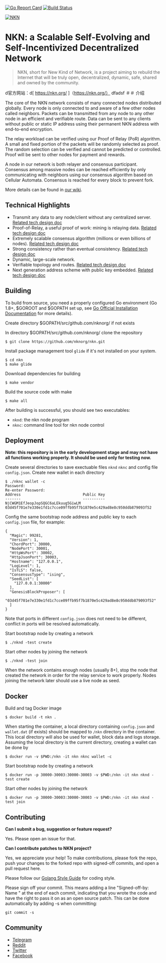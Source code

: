 [![Go Report Card](https://nkn.org/badge/nkn.svg)](https://goreportcard.com/report/github.com/nknorg/nkn)
[![Build Status](https://travis-ci.org/nknorg/nkn.svg?branch=master)](https://travis-ci.org/nknorg/nkn)

[![NKN](https://github.com/nknorg/nkn/wiki/img/nkn_logo.png)](https://nkn.org)

# NKN: a Scalable Self-Evolving and Self-Incentivized Decentralized Network

> NKN, short for New Kind of Network, is a project aiming to rebuild the
> Internet that will be truly open, decentralized, dynamic, safe, shared and
> owned by the community.

d官方网站：d[ 
https://nkn.org/ ]（https://nkn.org/） 
dfadsf
＃＃ 介绍

The core of the NKN network consists of many connected nodes distributed
globally. Every node is only connected to and aware of a few other nodes called
neighbors. Packets can be transmitted from any node to any other node in an
efficient and verifiable route. Data can be sent to any clients without public
or static IP address using their permanent NKN address with end-to-end
encryption.

The relay workload can be verified using our Proof of Relay (PoR) algorithm. A
small and fixed portion of the packets will be randomly selected as proof. The
random selection can be verified and cannot be predicted or controlled. Proof
will be sent to other nodes for payment and rewards.

A node in our network is both relayer and consensus participant. Consensus among
massive nodes can be reached efficiently by only communicating with neighbors
using our consensus algorithm based on Cellular Automata. Consensus is reached
for every block to prevent fork.

More details can be found in [our wiki](https://github.com/nknorg/nkn/wiki).

## Technical Highlights

* Transmit any data to any node/client without any centralized server. [Related tech design doc](https://github.com/nknorg/nkn/wiki/Tech-Design-Doc%3A-Distributed-Data-Transmission-Network-%28DDTN%29)
* Proof-of-Relay, a useful proof of work: mining is relaying data. [Related tech design doc](https://github.com/nknorg/nkn/wiki/Tech-Design-Doc%3A-Proof-of-Relay-%28PoR%29)
* Extremely scalable consensus algorithm (millions or even billions of nodes). [Related tech design doc](https://github.com/nknorg/nkn/wiki/Tech-Design-Doc%3A-Consensus-and-Blockchain)
* Strong consistency rather than eventual consistency. [Related tech design doc](https://github.com/nknorg/nkn/wiki/Tech-Design-Doc%3A-Consensus-and-Blockchain)
* Dynamic, large-scale network.
* Verifiable topology and routes. [Related tech design doc](https://github.com/nknorg/nkn/wiki/Tech-Design-Doc%3A-Relay-Path-Validation)
* Next generation address scheme with public key embedded. [Related tech design doc](https://github.com/nknorg/nkn/wiki/Tech-Design-Doc%3A-NKN-Address-Scheme)

## Building

To build from source, you need a properly configured Go environment (Go 1.8+,
$GOROOT and $GOPATH set up, see [Go Official Installation
Documentation](https://golang.org/doc/install) for more details).

Create directory $GOPATH/src/github.com/nknorg/ if not exists

In directory $GOPATH/src/github.com/nknorg/ clone the repository

```shell
$ git clone https://github.com/nknorg/nkn.git
```

Install package management tool `glide` if it's not installed on your system.

```shell
$ cd nkn
$ make glide
```

Download dependencies for building
```shell
$ make vendor
```

Build the source code with make

```shell
$ make all
```

After building is successful, you should see two executables:

* `nknd`: the nkn node program
* `nknc`: command line tool for nkn node control

## Deployment

**Note: this repository is in the early development stage and may not
have all functions working properly. It should be used only for testing
now.**

Create several directories to save exectuable files `nknd` `nknc` and
config file `config.json`. Create new wallet in each directory

``` shell
$ ./nknc wallet -c
Password:
Re-enter Password:
Address                            Public Key
-------                            ----------
NjCWGM1EfJeopJopSQGC6aLEkuug5GiwLM 03d45f701e7e330e1fd1c7cce09ffb95f7b1870e5c429ad8e8c950ddb879093f52
```

Config the same bootstrap node address and public key to each
`config.json` file, for example:

```shell
{
  "Magic": 99281,
  "Version": 1,
  "ChordPort": 30000,
  "NodePort": 30001,
  "HttpWsPort": 30002,
  "HttpJsonPort": 30003,
  "Hostname": "127.0.0.1",
  "LogLevel": 1,
  "IsTLS": false,
  "ConsensusType": "ising",
  "SeedList": [
    "127.0.0.1:30000"
  ],
  "GenesisBlockProposer": [
    "03d45f701e7e330e1fd1c7cce09ffb95f7b1870e5c429ad8e8c950ddb879093f52"
  ]
}
```

Note that ports in different `config.json` does not need to be different,
conflict in ports will be resolved automatically.

Start bootstrap node by creating a network

```shell
$ ./nknd -test create
```

Start other nodes by joining the network

```shell
$ ./nknd -test join
```

When the network contains enough nodes (usually 8+), stop the node that created
the network in order for the relay service to work properly. Nodes joining the
network later should use a live node as seed.

## Docker

Build and tag Docker image

```shell
$ docker build -t nkn .
```

When starting the container, a local directory containing `config.json` and
`wallet.dat` (if exists) should be mapped to `/nkn` directory in the container.
This local directory will also be used for wallet, block data and logs storage.
Assuming the local directory is the current directory, creating a wallet can be
done by

```shell
$ docker run -v $PWD:/nkn -it nkn nknc wallet -c
```

Start bootstrap node by creating a network

```shell
$ docker run -p 30000-30003:30000-30003 -v $PWD:/nkn -it nkn nknd -test create
```

Start other nodes by joining the network

```shell
$ docker run -p 30000-30003:30000-30003 -v $PWD:/nkn -it nkn nknd -test join
```

## Contributing

**Can I submit a bug, suggestion or feature request?**

Yes. Please open an issue for that.

**Can I contribute patches to NKN project?**

Yes, we appreciate your help! To make contributions, please fork the repo, push
your changes to the forked repo with signed-off commits, and open a pull request
here.

Please follow our [Golang Style Guide](https://github.com/nknorg/nkn/wiki/NKN-Golang-Style-Guide)
for coding style.

Please sign off your commit. This means adding a line "Signed-off-by: Name
<email>" at the end of each commit, indicating that you wrote the code and have
the right to pass it on as an open source patch. This can be done automatically
by adding -s when committing:

```shell
git commit -s
```

## Community

* [Telegram](https://t.me/nknorg)
* [Reddit](https://www.reddit.com/r/nknblockchain/)
* [Twitter](https://twitter.com/NKN_ORG)
* [Facebook](https://www.facebook.com/nkn.org)
